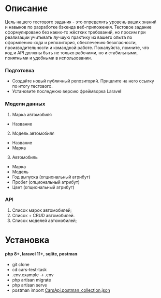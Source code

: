 # Описание 

Цель нашего тестового задания - это определить уровень ваших знаний и навыков по разработке бэкенда веб-приложения. Тестовое задание сформулировано без каких-то жёстких требований, но просим при реализации учитывать лучшую практику из вашего опыта по оформлению кода и репозитория, обеспечению безопасности, производительности и командной работе. Пожалуйста, помните, что код и API должны быть не только рабочими, но и стабильными, понятными и удобными в использовании.

### Подготовка

- Создайте новый публичный репозиторий. Пришлите на него ссылку по итогу тестового.
- Установите последнюю версию фреймворка Laravel

### Модели данных

1. Марка автомобиля
- Название
2. Модель автомобиля
- Название
- Марка
3. Автомобиль
- Марка
- Модель 
- Год выпуска (опциональный атрибут) 
- Пробег (опциональный атрибут) 
- Цвет (опциональный атрибут)

### API 
1. Список марок автомобилей;
2. Список + CRUD автомобилей.
3. Список моделей автомобилей;


# Установка 

#### php 8+, laravel 11+, sqlite, postman

- git clone
- cd cars-test-task
- .env.example -> .env
- php artisan migrate
- php artisan serve
- postman import [CarsApi.postman_collection.json](CarsApi.postman_collection.json)